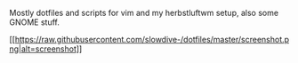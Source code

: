 Mostly dotfiles and scripts for vim and my herbstluftwm setup, also some GNOME stuff.

[[https://raw.githubusercontent.com/slowdive-/dotfiles/master/screenshot.png|alt=screenshot]]
